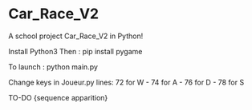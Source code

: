 # Car_Race_V2
A school project Car_Race_V2 in Python!

Install Python3
Then :
pip install pygame

To launch : 
python main.py


Change keys in Joueur.py lines: 72 for W - 74 for A - 76 for D - 78 for S

TO-DO
{sequence apparition}
